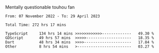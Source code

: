 Mentally questionable touhou fan

<!--START_SECTION:waka-->

```text
From: 07 November 2022 - To: 29 April 2023

Total Time: 272 hrs 17 mins

TypeScript     134 hrs 14 mins >>>>>>>>>>>>-------------   49.30 %
GDScript       49 hrs 57 mins  >>>>>--------------------   18.35 %
Dart           48 hrs 34 mins  >>>>---------------------   17.84 %
Other          8 hrs 54 mins   >------------------------   03.27 %
```

<!--END_SECTION:waka-->
